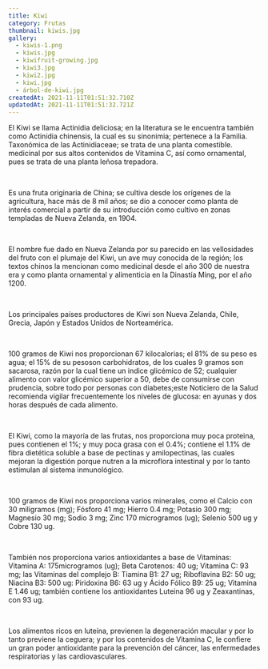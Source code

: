 ```yaml
---
title: Kiwi
category: Frutas
thumbnail: kiwis.jpg
gallery:
  - kiwis-1.png
  - kiwis.jpg
  - kiwifruit-growing.jpg
  - kiwi3.jpg
  - kiwi2.jpg
  - kiwi.jpg
  - árbol-de-kiwi.jpg
createdAt: 2021-11-11T01:51:32.710Z
updatedAt: 2021-11-11T01:51:32.721Z
---
```

El Kiwi se llama Actinidia deliciosa; en la literatura se le encuentra también como Actinidia chinensis, la cual es su sinonimia; pertenece a la Familia. Taxonómica de las Actinidiaceae; se trata de una planta comestible. medicinal por sus altos contenidos de Vitamina C, así como ornamental, pues se trata de una planta leñosa trepadora.

<br/>

Es una fruta originaria de China; se cultiva desde los orígenes de la agricultura, hace más de 8 mil años; se dio a conocer como planta de interés comercial a partir de su introducción como cultivo en zonas templadas de Nueva Zelanda, en 1904.

<br/>

El nombre fue dado en Nueva Zelanda por su parecido en las vellosidades del fruto con el plumaje del Kiwi, un ave muy conocida de la región; los textos chinos la mencionan como medicinal desde el año 300 de nuestra era y como planta ornamental y alimenticia en la Dinastía Ming, por el año 1200.

<br/>

Los principales países productores de Kiwi son Nueva Zelanda, Chile, Grecia, Japón y Estados Unidos de Norteamérica.

<br/>

100 gramos de Kiwi nos proporcionan 67 kilocalorias; el 81% de su peso es agua; el 15% de su pesoson carbohidratos, de los cuales 9 gramos son sacarosa, razón por la cual tiene un indice glicémico de 52; cualquier alimento con valor glicémico superior a 50, debe de consumirse con prudencia, sobre todo por personas con diabetes;este Noticiero de la Salud recomienda vigilar frecuentemente los niveles de glucosa: en ayunas y dos horas después de cada alimento.

<br/>

El Kiwi, como la mayoría de las frutas, nos proporciona muy poca proteina, pues contienen el 1%; y muy poca grasa con el 0.4%; contiene el 1.1% de fibra dietética soluble a base de pectinas y amilopectinas, las cuales mejoran la digestión porque nutren a la microflora intestinal y por lo tanto estimulan al sistema inmunológico.

<br/>

100 gramos de Kiwi nos proporciona varios minerales, como el Calcio con 30 miligramos (mg); Fósforo 41 mg; Hierro 0.4 mg; Potasio 300 mg; Magnesio 30 mg; Sodio 3 mg; Zinc 170 microgramos (ug); Selenio 500 ug y Cobre 130 ug.

<br/>

También nos proporciona varios antioxidantes a base de Vitaminas: Vitamina A: 175microgramos (ug); Beta Carotenos: 40 ug; Vitamina C: 93 mg; las Vitaminas del complejo B: Tiamina B1: 27 ug; Riboflavina B2: 50 ug; Niacina B3: 500 ug: Piridoxina B6: 63 ug y Ácido Fólico B9: 25 ug; Vitamina E 1.46 ug; también contiene los antioxidantes Luteina 96 ug y Zeaxantinas, con 93 ug.

<br/>

Los alimentos ricos en luteína, previenen la degeneración macular y por lo tanto previene la ceguera; y por los contenidos de Vitamina C, le confiere un gran poder antioxidante para la prevención del cáncer, las enfermedades respiratorias y las cardiovasculares.